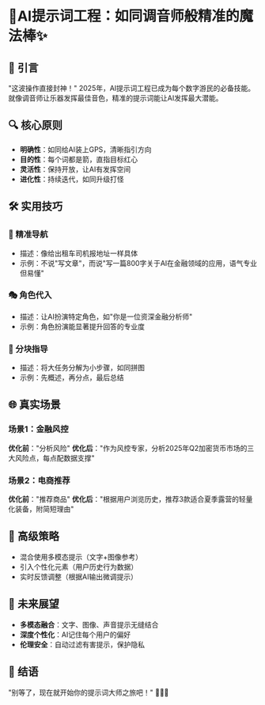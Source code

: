 # 🚀AI提示词工程：如同调音师般精准的魔法棒✨

## 🌟 引言
"这波操作直接封神！" 2025年，AI提示词工程已成为每个数字游民的必备技能。就像调音师让乐器发挥最佳音色，精准的提示词能让AI发挥最大潜能。

## 🔍 核心原则
- **明确性**：如同给AI装上GPS，清晰指引方向
- **目的性**：每个词都是箭，直指目标红心
- **灵活性**：保持开放，让AI有发挥空间
- **进化性**：持续迭代，如同升级打怪

## 🛠️ 实用技巧
### 🎯 精准导航
- 描述：像给出租车司机报地址一样具体
- 示例：不说"写文章"，而说"写一篇800字关于AI在金融领域的应用，语气专业但易懂"

### 🎭 角色代入
- 描述：让AI扮演特定角色，如"你是一位资深金融分析师"
- 示例：角色扮演能显著提升回答的专业度

### 🧩 分块指导
- 描述：将大任务分解为小步骤，如同拼图
- 示例：先概述，再分点，最后总结

## 🌐 真实场景
### 场景1：金融风控
**优化前**："分析风险"
**优化后**："作为风控专家，分析2025年Q2加密货币市场的三大风险点，每点配数据支撑"

### 场景2：电商推荐
**优化前**："推荐商品"
**优化后**："根据用户浏览历史，推荐3款适合夏季露营的轻量化装备，附简短理由"

## 🚄 高级策略
- 混合使用多模态提示（文字+图像参考）
- 引入个性化元素（用户历史行为数据）
- 实时反馈调整（根据AI输出微调提示）

## 🔮 未来展望
- **多模态融合**：文字、图像、声音提示无缝结合
- **深度个性化**：AI记住每个用户的偏好
- **伦理安全**：自动过滤有害提示，保护隐私

## 💪 结语
"别等了，现在就开始你的提示词大师之旅吧！" 🚀🌈🎉